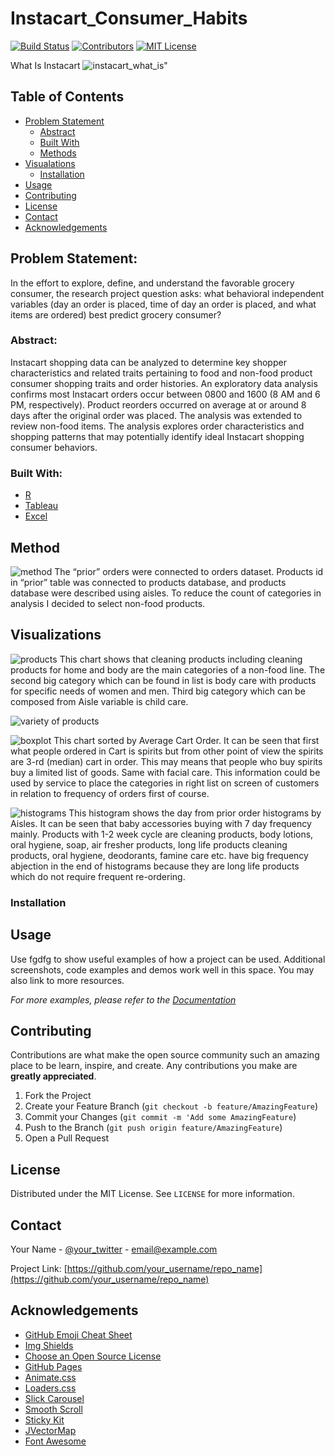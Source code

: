 # Instacart_Consumer_Habits
<!-- PROJECT SHIELDS -->
[![Build Status][build-shield]]()
[![Contributors][contributors-shield]]()
[![MIT License][license-shield]][license-url]




<!-- PROJECT LOGO -->
What Is Instacart
![instacart_what_is](https://user-images.githubusercontent.com/39780478/54022540-90d6f200-4147-11e9-922f-38c9225ad1ca.JPG)"
  

<!-- TABLE OF CONTENTS -->
## Table of Contents

* [Problem Statement](#about-the-project)
  * [Abstract](#abstract)
  * [Built With](#built-with)
  * [Methods](#method)
* [Visualations](#visualizations)
  * [Installation](#installation)
* [Usage](#usage)
* [Contributing](#contributing)
* [License](#license)
* [Contact](#contact)
* [Acknowledgements](#acknowledgements)



<!-- ABOUT THE PROJECT -->
## Problem Statement: 
In the effort to explore, define, and understand the favorable grocery consumer, the research project question asks: what behavioral independent variables (day an order is placed, time of day an order is placed, and what items are ordered) best predict grocery consumer?

### Abstract:
Instacart shopping data can be analyzed to determine key shopper characteristics and related traits pertaining to food and non-food product consumer shopping traits and order histories. An exploratory data analysis confirms most Instacart orders occur between 0800 and 1600 (8 AM and 6 PM, respectively). Product reorders occurred on average at or around 8 days after the original order was placed. The analysis was extended to review non-food items. The analysis explores order characteristics and shopping patterns that may potentially identify ideal Instacart shopping consumer behaviors.

### Built With:
* [R](https://www.r-project.org/)
* [Tableau](https://www.tableau.com/)
* [Excel](https://products.office.com/en-us/excel)

## Method
![method](https://user-images.githubusercontent.com/39780478/54022968-97199e00-4148-11e9-8035-aae7ca393825.JPG)
The “prior” orders were connected to orders dataset. Products id in “prior” table was connected to products database, and products database were described using aisles. To reduce the count of categories in analysis I decided to select non-food products. 

<!-- Visualizations -->
## Visualizations

![products](https://user-images.githubusercontent.com/39780478/54023231-46ef0b80-4149-11e9-9c7a-32777deb0b96.JPG)
This chart shows that cleaning products including cleaning products for home and body are the main categories of a non-food line. The second big category which can be found in list is body care with products for specific needs of women and men. Third big category which can be composed from Aisle variable is child care. 

![variety of products](https://user-images.githubusercontent.com/39780478/54023592-368b6080-414a-11e9-8765-93534341e0e3.JPG)

![boxplot](https://user-images.githubusercontent.com/39780478/54023429-caa8f800-4149-11e9-94b0-b89494987d2f.JPG)
This chart sorted by Average Cart Order. It can be seen that first what people ordered in Cart is spirits but from other point of view the spirits are 3-rd (median) cart in order. This may means that people who buy spirits buy a limited list of goods. Same with facial care. This information could be used by service to place the categories in right list on screen of customers in relation to frequency of orders first of course. 

![histograms](https://user-images.githubusercontent.com/39780478/54023753-9550da00-414a-11e9-9e8f-e244c4ce99b0.JPG)
This histogram shows the day from prior order histograms by Aisles. It can be seen that baby accessories buying with 7 day frequency mainly. Products with 1-2 week cycle are cleaning products, body lotions, oral hygiene, soap, air fresher products, long life products cleaning products, oral hygiene, deodorants, famine care etc. have big frequency abjection in the end of histograms because they are long life products which do not require frequent re-ordering. 

### Installation



<!-- USAGE EXAMPLES -->
## Usage

Use fgdfg to show useful examples of how a project can be used. Additional screenshots, code examples and demos work well in this space. You may also link to more resources.

_For more examples, please refer to the [Documentation](https://example.com)_



<!-- CONTRIBUTING -->
## Contributing

Contributions are what make the open source community such an amazing place to be learn, inspire, and create. Any contributions you make are **greatly appreciated**.

1. Fork the Project
2. Create your Feature Branch (`git checkout -b feature/AmazingFeature`)
3. Commit your Changes (`git commit -m 'Add some AmazingFeature`)
4. Push to the Branch (`git push origin feature/AmazingFeature`)
5. Open a Pull Request



<!-- LICENSE -->
## License

Distributed under the MIT License. See `LICENSE` for more information.



<!-- CONTACT -->
## Contact

Your Name - [@your_twitter](https://twitter.com/your_username) - email@example.com

Project Link: [https://github.com/your_username/repo_name](https://github.com/your_username/repo_name)



<!-- ACKNOWLEDGEMENTS -->
## Acknowledgements
* [GitHub Emoji Cheat Sheet](https://www.webpagefx.com/tools/emoji-cheat-sheet)
* [Img Shields](https://shields.io)
* [Choose an Open Source License](https://choosealicense.com)
* [GitHub Pages](https://pages.github.com)
* [Animate.css](https://daneden.github.io/animate.css)
* [Loaders.css](https://connoratherton.com/loaders)
* [Slick Carousel](https://kenwheeler.github.io/slick)
* [Smooth Scroll](https://github.com/cferdinandi/smooth-scroll)
* [Sticky Kit](http://leafo.net/sticky-kit)
* [JVectorMap](http://jvectormap.com)
* [Font Awesome](https://fontawesome.com)





<!-- MARKDOWN LINKS & IMAGES -->
[build-shield]: https://img.shields.io/badge/build-passing-brightgreen.svg?style=flat-square
[contributors-shield]: https://img.shields.io/badge/contributors-1-orange.svg?style=flat-square
[license-shield]: https://img.shields.io/badge/license-MIT-blue.svg?style=flat-square
[license-url]: https://choosealicense.com/licenses/mit
[linkedin-shield]: https://img.shields.io/badge/-LinkedIn-black.svg?style=flat-square&logo=linkedin&colorB=555
[linkedin-url]: https://linkedin.com/in/othneildrew
[product-screenshot]: https://raw.githubusercontent.com/othneildrew/Best-README-Template/master/screenshot.png
